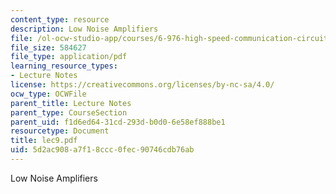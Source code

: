 ```yaml
---
content_type: resource
description: Low Noise Amplifiers
file: /ol-ocw-studio-app/courses/6-976-high-speed-communication-circuits-and-systems-spring-2003/5d2ac908a7f18ccc0fec90746cdb76ab_lec9.pdf
file_size: 584627
file_type: application/pdf
learning_resource_types:
- Lecture Notes
license: https://creativecommons.org/licenses/by-nc-sa/4.0/
ocw_type: OCWFile
parent_title: Lecture Notes
parent_type: CourseSection
parent_uid: f1d6ed64-31cd-293d-b0d0-6e58ef888be1
resourcetype: Document
title: lec9.pdf
uid: 5d2ac908-a7f1-8ccc-0fec-90746cdb76ab
---
```

Low Noise Amplifiers